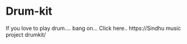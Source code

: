 # Drum-kit

If you love to play drum....
bang on... Click here..
https://Sindhu music project drumkit/
